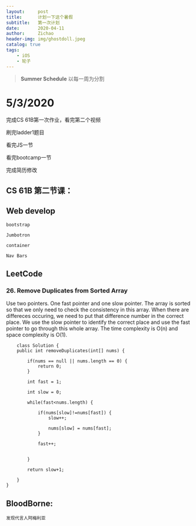 ```yaml
---
layout:     post
title:      计划一下这个暑假
subtitle:   第一次计划
date:       2020-04-11
author:     Zichao
header-img: img/ghostdoll.jpeg
catalog: true
tags:
    - iOS
    - 轮子
---
```



>**Summer Schedule** 以每一周为分割

# 5/3/2020

完成CS 61B第一次作业，看完第二个视频

刷完ladder1题目

看完JS一节

看完bootcamp一节

完成简历修改

## CS 61B 第二节课：

## Web develop
    bootstrap

    Jumbotron

    container

    Nav Bars

## LeetCode

### 26. Remove Duplicates from Sorted Array

Use two pointers. One fast pointer and one slow pointer. The array is sorted so that we only need to check the consistency in this array. When there are differeces occuring, we need to put that 
difference number in the correct place. We use the slow pointer to identify the correct place and use the fast pointer to go through this whole array. The time complexity is O(n) and space 
complexity is O(1).

```
    class Solution {
    public int removeDuplicates(int[] nums) {
        
        if(nums == null || nums.length == 0) {
            return 0;
        }
        
        int fast = 1;
        
        int slow = 0;
        
        while(fast<nums.length) {
            
            if(nums[slow]!=nums[fast]) {
                slow++;
                
                nums[slow] = nums[fast];
            }
            
            fast++;
            
            
        }
        
        return slow+1;
        
    }
}
```

## BloodBorne:
    发现代言人阿梅利亚



